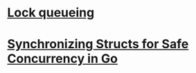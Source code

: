 # [Lock queueing](https://bbengfort.github.io/snippets/2017/09/08/lock-queueing.html)

# [Synchronizing Structs for Safe Concurrency in Go](https://bbengfort.github.io/snippets/2017/02/21/synchronizing-structs.html)
